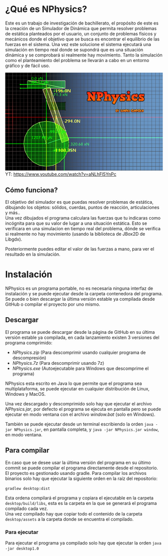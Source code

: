 # ¿Qué es NPhysics?

Este es un trabajo de investigación de bachillerato, el propósito de este es la creación de un Simulador de Dinámica que permita resolver problemas de estática planteados por el usuario, un conjunto de problemas físicos y mecánicos donde el objetivo que se busca es encontrar el equilibrio de las fuerzas en el sistema. Una vez este solucione el sistema ejecutará una simulación en tiempo real donde se supondrá que es una situación dinámica y se comprobará si realmente hay movimiento. Tanto la simulación como el planteamiento del problema se llevarán a cabo en un entorno gráfico y de fácil uso.

[![Simulador de situaciones dinámicas](https://raw.githubusercontent.com/DavidNexuss/NPhysics2/master/desktop/assets/logo.png)](https://www.youtube.com/watch?v=aNLhFl5YnPc)  
YT: https://www.youtube.com/watch?v=aNLhFl5YnPc  

## Cómo funciona?  
El objetivo del simulador es que puedas resolver problemas de estática, dibujando los objetos: sólidos, cuerdas, puntos de reacción, articulaciones y más..  
Una vez dibujados el programa calculara las fuerzas que tu indicaras como incógnita para que su valor de lugar a una situación estática. Esto se verificara en una simulacion en tiempo real del problema, dónde se verifica si realmente no hay movimiento (usando la biblioteca de JBox2D de Libgdx).

Posteriormente puedes editar el valor de las fuerzas a mano, para ver el resultado en la simulación.
# Instalación

NPhysics es un programa portable, no es necesaria ninguna interfaz de instalación y se puede ejecutar desde la carpeta contenedora del programa. Se puede o bien descargar la última versión estable ya compilada desde GitHub o compilar el proyecto por uno mismo.

## Descargar

El programa se puede descargar desde la página de GitHub en su última versión estable ya compilada, en cada lanzamiento existen 3 versiones del programa comprimido:

+ *NPhysics.zip* (Para descomprimir usando cualquier programa de descompresión)
+ *NPhysics.7z* (Para descomprimir usando 7z)
+ *NPhysics.exe* (Autoejecutable para Windows que descomprime el programa)

NPhysics esta escrito en Java lo que permite que el programa sea multiplataforma, se puede ejecutar en cualquier distribución de Linux, Windows y MacOS.

Una vez descargado y descomprimido solo hay que ejecutar el archivo *NPhysics.jar*, por defecto el programa se ejecuta en pantalla pero se puede ejecutar en modo ventana con el archivo *window.bat* (solo en Windows).

También se puede ejecutar desde un terminal escribiendo la orden ```java -jar NPhysics.jar```, en pantalla completa, y ```java -jar NPhysics.jar window```, en modo ventana. 
## Para compilar

En caso que se desee usar la última versión del programa en su último commit se puede compilar el programa directamente desde el repositorio.
El proyecto es gestionado usando gradle. Para compilar los archivos binarios solo hay que ejecutar la siguiente orden en la raíz del repositorio:  

```gradlew desktop:dist```  

Esta ordena compilará el programa y copiara el ejecutable en la carpeta ```desktop/build/libs```, esta es la carpeta en la que se generará el programa compilado cada vez.  
Una vez compilado hay que copiar todo el contenido de la carpeta ```desktop/assets``` a la carpeta donde se encuentra el compilado.  

### Para ejecutar

Para ejecutar el programa ya compilado solo hay que ejecutar la orden ```java -jar desktop1.0```  
